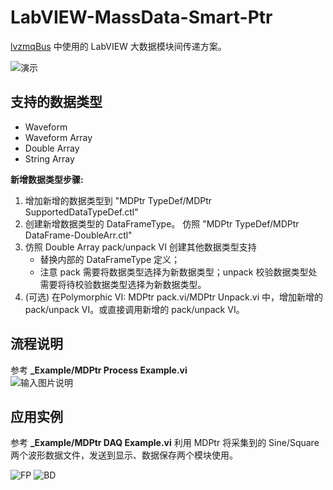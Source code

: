 # LabVIEW-MassData-Smart-Ptr

[lvzmqBus](https://gitee.com/nevstop/lvZmqBus) 中使用的 LabVIEW 大数据模块间传递方案。

![演示](https://images.gitee.com/uploads/images/2018/0822/160314_566fec33_136753.png "屏幕截图.png")

## 支持的数据类型

 - Waveform 
 - Waveform Array
 - Double Array
 - String Array
 
**新增数据类型步骤:**  
 1. 增加新增的数据类型到 "MDPtr TypeDef/MDPtr SupportedDataTypeDef.ctl"
 2. 创建新增数据类型的 DataFrameType。 仿照 "MDPtr TypeDef/MDPtr DataFrame-DoubleArr.ctl"
 3. 仿照 Double Array pack/unpack VI 创建其他数据类型支持
    - 替换内部的 DataFrameType 定义；
    - 注意 pack 需要将数据类型选择为新数据类型；unpack 校验数据类型处需要将待校验数据类型选择为新数据类型。
 4. (可选) 在Polymorphic VI: MDPtr pack.vi/MDPtr Unpack.vi 中，增加新增的 pack/unpack VI。或直接调用新增的 pack/unpack VI。

## 流程说明

参考  **_Example/MDPtr Process Example.vi**   
![输入图片说明](https://images.gitee.com/uploads/images/2018/0828/141100_30fe50a4_136753.png "屏幕截图.png")

## 应用实例

参考  **_Example/MDPtr DAQ Example.vi**
利用 MDPtr 将采集到的 Sine/Square 两个波形数据文件，发送到显示、数据保存两个模块使用。

![FP](https://images.gitee.com/uploads/images/2018/0828/141607_9bd7319a_136753.png "屏幕截图.png")
![BD](https://images.gitee.com/uploads/images/2018/0828/141546_07da7131_136753.png "屏幕截图.png")
